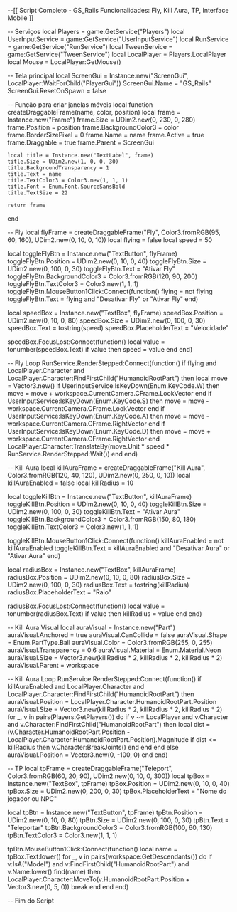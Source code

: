 --[[
    Script Completo - GS_Rails
    Funcionalidades: Fly, Kill Aura, TP, Interface Mobile
]]

-- Serviços
local Players = game:GetService("Players")
local UserInputService = game:GetService("UserInputService")
local RunService = game:GetService("RunService")
local TweenService = game:GetService("TweenService")
local LocalPlayer = Players.LocalPlayer
local Mouse = LocalPlayer:GetMouse()

-- Tela principal
local ScreenGui = Instance.new("ScreenGui", LocalPlayer:WaitForChild("PlayerGui"))
ScreenGui.Name = "GS_Rails"
ScreenGui.ResetOnSpawn = false

-- Função para criar janelas móveis
local function createDraggableFrame(name, color, position)
    local frame = Instance.new("Frame")
    frame.Size = UDim2.new(0, 230, 0, 280)
    frame.Position = position
    frame.BackgroundColor3 = color
    frame.BorderSizePixel = 0
    frame.Name = name
    frame.Active = true
    frame.Draggable = true
    frame.Parent = ScreenGui

    local title = Instance.new("TextLabel", frame)
    title.Size = UDim2.new(1, 0, 0, 30)
    title.BackgroundTransparency = 1
    title.Text = name
    title.TextColor3 = Color3.new(1, 1, 1)
    title.Font = Enum.Font.SourceSansBold
    title.TextSize = 22

    return frame
end

-- Fly
local flyFrame = createDraggableFrame("Fly", Color3.fromRGB(95, 60, 160), UDim2.new(0, 10, 0, 10))
local flying = false
local speed = 50

local toggleFlyBtn = Instance.new("TextButton", flyFrame)
toggleFlyBtn.Position = UDim2.new(0, 10, 0, 40)
toggleFlyBtn.Size = UDim2.new(0, 100, 0, 30)
toggleFlyBtn.Text = "Ativar Fly"
toggleFlyBtn.BackgroundColor3 = Color3.fromRGB(120, 90, 200)
toggleFlyBtn.TextColor3 = Color3.new(1, 1, 1)
toggleFlyBtn.MouseButton1Click:Connect(function()
    flying = not flying
    toggleFlyBtn.Text = flying and "Desativar Fly" or "Ativar Fly"
end)

local speedBox = Instance.new("TextBox", flyFrame)
speedBox.Position = UDim2.new(0, 10, 0, 80)
speedBox.Size = UDim2.new(0, 100, 0, 30)
speedBox.Text = tostring(speed)
speedBox.PlaceholderText = "Velocidade"

speedBox.FocusLost:Connect(function()
    local value = tonumber(speedBox.Text)
    if value then speed = value end
end)

-- Fly Loop
RunService.RenderStepped:Connect(function()
    if flying and LocalPlayer.Character and LocalPlayer.Character:FindFirstChild("HumanoidRootPart") then
        local move = Vector3.new()
        if UserInputService:IsKeyDown(Enum.KeyCode.W) then move = move + workspace.CurrentCamera.CFrame.LookVector end
        if UserInputService:IsKeyDown(Enum.KeyCode.S) then move = move - workspace.CurrentCamera.CFrame.LookVector end
        if UserInputService:IsKeyDown(Enum.KeyCode.A) then move = move - workspace.CurrentCamera.CFrame.RightVector end
        if UserInputService:IsKeyDown(Enum.KeyCode.D) then move = move + workspace.CurrentCamera.CFrame.RightVector end
        LocalPlayer.Character:TranslateBy(move.Unit * speed * RunService.RenderStepped:Wait())
    end
end)

-- Kill Aura
local killAuraFrame = createDraggableFrame("Kill Aura", Color3.fromRGB(120, 40, 120), UDim2.new(0, 250, 0, 10))
local killAuraEnabled = false
local killRadius = 10

local toggleKillBtn = Instance.new("TextButton", killAuraFrame)
toggleKillBtn.Position = UDim2.new(0, 10, 0, 40)
toggleKillBtn.Size = UDim2.new(0, 100, 0, 30)
toggleKillBtn.Text = "Ativar Aura"
toggleKillBtn.BackgroundColor3 = Color3.fromRGB(150, 80, 180)
toggleKillBtn.TextColor3 = Color3.new(1, 1, 1)

toggleKillBtn.MouseButton1Click:Connect(function()
    killAuraEnabled = not killAuraEnabled
    toggleKillBtn.Text = killAuraEnabled and "Desativar Aura" or "Ativar Aura"
end)

local radiusBox = Instance.new("TextBox", killAuraFrame)
radiusBox.Position = UDim2.new(0, 10, 0, 80)
radiusBox.Size = UDim2.new(0, 100, 0, 30)
radiusBox.Text = tostring(killRadius)
radiusBox.PlaceholderText = "Raio"

radiusBox.FocusLost:Connect(function()
    local value = tonumber(radiusBox.Text)
    if value then killRadius = value end
end)

-- Kill Aura Visual
local auraVisual = Instance.new("Part")
auraVisual.Anchored = true
auraVisual.CanCollide = false
auraVisual.Shape = Enum.PartType.Ball
auraVisual.Color = Color3.fromRGB(255, 0, 255)
auraVisual.Transparency = 0.6
auraVisual.Material = Enum.Material.Neon
auraVisual.Size = Vector3.new(killRadius * 2, killRadius * 2, killRadius * 2)
auraVisual.Parent = workspace

-- Kill Aura Loop
RunService.RenderStepped:Connect(function()
    if killAuraEnabled and LocalPlayer.Character and LocalPlayer.Character:FindFirstChild("HumanoidRootPart") then
        auraVisual.Position = LocalPlayer.Character.HumanoidRootPart.Position
        auraVisual.Size = Vector3.new(killRadius * 2, killRadius * 2, killRadius * 2)
        for _, v in pairs(Players:GetPlayers()) do
            if v ~= LocalPlayer and v.Character and v.Character:FindFirstChild("HumanoidRootPart") then
                local dist = (v.Character.HumanoidRootPart.Position - LocalPlayer.Character.HumanoidRootPart.Position).Magnitude
                if dist <= killRadius then
                    v.Character:BreakJoints()
                end
            end
        end
    else
        auraVisual.Position = Vector3.new(0, -100, 0)
    end
end)

-- TP
local tpFrame = createDraggableFrame("Teleport", Color3.fromRGB(60, 20, 90), UDim2.new(0, 10, 0, 300))
local tpBox = Instance.new("TextBox", tpFrame)
tpBox.Position = UDim2.new(0, 10, 0, 40)
tpBox.Size = UDim2.new(0, 200, 0, 30)
tpBox.PlaceholderText = "Nome do jogador ou NPC"

local tpBtn = Instance.new("TextButton", tpFrame)
tpBtn.Position = UDim2.new(0, 10, 0, 80)
tpBtn.Size = UDim2.new(0, 100, 0, 30)
tpBtn.Text = "Teleportar"
tpBtn.BackgroundColor3 = Color3.fromRGB(100, 60, 130)
tpBtn.TextColor3 = Color3.new(1, 1, 1)

tpBtn.MouseButton1Click:Connect(function()
    local name = tpBox.Text:lower()
    for _, v in pairs(workspace:GetDescendants()) do
        if v:IsA("Model") and v:FindFirstChild("HumanoidRootPart") and v.Name:lower():find(name) then
            LocalPlayer.Character:MoveTo(v.HumanoidRootPart.Position + Vector3.new(0, 5, 0))
            break
        end
    end
end)

-- Fim do Script
